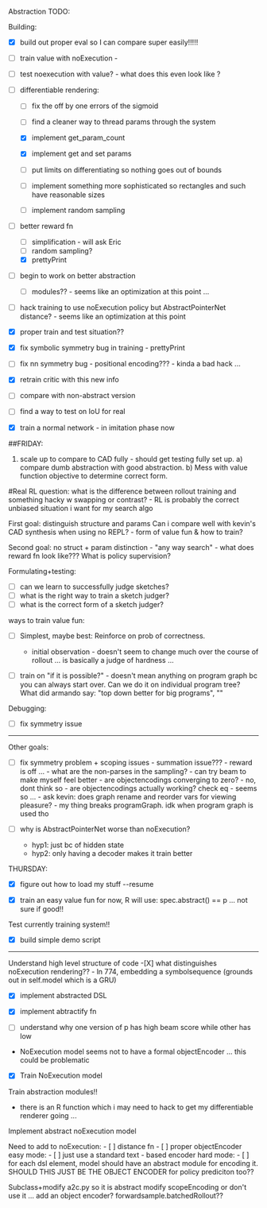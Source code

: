 Abstraction TODO:


Building:
- [X] build out proper eval so I can compare super easily!!!!!

- [ ] train value with noExecution - 
- [ ] test noexecution with value? - what does this even look like ?


- [ ] differentiable rendering:
	- [ ] fix the off by one errors of the sigmoid
	- [ ] find a cleaner way to thread params through the system
	- [X] implement get_param_count
	- [X] implement get and set params
	- [ ] put limits on differentiating so nothing goes out of bounds
	- [ ] implement something more sophisticated so rectangles and such have reasonable sizes
	- [ ] implement random sampling



- [ ] better reward fn
	- [ ] simplification - will ask Eric
	- [ ] random sampling?
	- [X] prettyPrint

- [ ] begin to work on better abstraction
	- [ ] modules?? - seems like an optimization at this point ...

- [ ] hack training to use noExecution policy but AbstractPointerNet distance? - seems like an optimization at this point

- [X] proper train and test situation??

- [X] fix symbolic symmetry bug in training - prettyPrint
- [ ] fix nn symmetry bug - positional encoding??? - kinda a bad hack ...

- [X] retrain critic with this new info

- [ ] compare with non-abstract version
- [ ] find a way to test on IoU for real

- [X] train a normal network - in imitation phase now


##FRIDAY:

1) scale up to compare to CAD fully - should get testing fully set up.
	a) compare dumb abstraction with good abstraction.
	b) Mess with value function objective to determine correct form.


#Real RL question: what is the difference between rollout training and something hacky w swapping or contrast?
	- RL is probably the correct unbiased situation i want for my search algo


First goal: distinguish structure and params
	Can i compare well with kevin's CAD synthesis when using no REPL?
	- 	form of value fun & how to train?

Second goal: no struct + param distinction 
	- "any way search"
	- what does reward fn look like??? What is policy supervision?


Formulating+testing:
- [ ] can we learn to successfully judge sketches?
- [ ] what is the right way to train a sketch judger?
- [ ] what is the correct form of a sketch judger?

ways to train value fun:
- [ ] Simplest, maybe best: Reinforce on prob of correctness. 
	- initial observation - doesn't seem to change much over the course of rollout ... is basically a judge of hardness ...
- [ ] train on "if it is possible?" - doesn't mean anything on program graph bc you can always start over. Can we do it on individual program tree?
	What did armando say: "top down better for big programs", ""


Debugging:
- [ ] fix symmetry issue



***
Other goals:

- [ ] fix symmetry problem + scoping issues
		- summation issue???
		- reward is off ... 
		- what are the non-parses in the sampling?
		- can try beam to make myself feel better
		- are objectencodings converging to zero? - no, dont think so
		- are objectencodings actually working? check eq - seems so ... 
		- ask kevin: does graph rename and reorder vars for viewing pleasure?
		- my thing breaks programGraph. idk when program graph is used tho

- [ ] why is AbstractPointerNet worse than noExecution?
	- hyp1: just bc of hidden state
	- hyp2: only having a decoder makes it train better



THURSDAY:
- [X] figure out how to load my stuff --resume
- [X] train an easy value fun
	for now, R will use:
	spec.abstract() == p ... not sure if good!!


Test currently training system!!
- [X] build simple demo script


********
Understand high level structure of code
	-[X] what distinguishes noExecution rendering?? - ln 774, embedding a symbolsequence (grounds out in self.model which is a GRU)

- [X] implement abstracted DSL

- [X] implement abtractify fn

- [ ] understand why one version of p has high beam score while other has low

- NoExecution model seems not to have a formal objectEncoder ... this could be problematic
- [X] Train NoExecution model

Train abstraction modules!!
- there is an R function which i may need to hack to get my differentiable renderer going ... 

Implement abstract noExecution model

Need to add to noExecution:
	- [ ] distance fn
	- [ ] proper objectEncoder
		easy mode:
		- [ ] just use a standard text - based encoder
		hard mode:
		- [ ] for each dsl element, model should have an abstract module for encoding it. SHOULD THIS JUST BE THE OBJECT ENCODER for policy prediciton too??


Subclass+modify a2c.py so it is abstract
	modify scopeEncoding or don't use it ...
	add an object encoder?
	forwardsample.batchedRollout??





